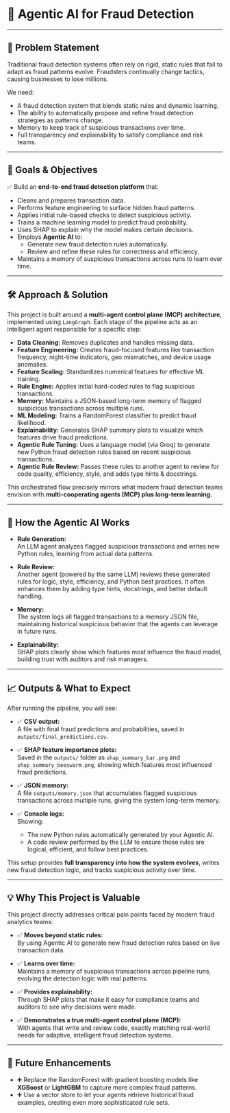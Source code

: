 # 🚀 Agentic AI for Fraud Detection

---

## 📌 Problem Statement

Traditional fraud detection systems often rely on rigid, static rules that fail to adapt as fraud patterns evolve. Fraudsters continually change tactics, causing businesses to lose millions.

We need:
- A fraud detection system that blends static rules and dynamic learning.
- The ability to automatically propose and refine fraud detection strategies as patterns change.
- Memory to keep track of suspicious transactions over time.
- Full transparency and explainability to satisfy compliance and risk teams.

---

## 🎯 Goals & Objectives

✅ Build an **end-to-end fraud detection platform** that:
- Cleans and prepares transaction data.
- Performs feature engineering to surface hidden fraud patterns.
- Applies initial rule-based checks to detect suspicious activity.
- Trains a machine learning model to predict fraud probability.
- Uses SHAP to explain why the model makes certain decisions.
- Employs **Agentic AI** to:
  - Generate new fraud detection rules automatically.
  - Review and refine these rules for correctness and efficiency.
- Maintains a memory of suspicious transactions across runs to learn over time.

---

## 🛠️ Approach & Solution

This project is built around a **multi-agent control plane (MCP) architecture**, implemented using `LangGraph`. Each stage of the pipeline acts as an intelligent agent responsible for a specific step:

- **Data Cleaning:** Removes duplicates and handles missing data.
- **Feature Engineering:** Creates fraud-focused features like transaction frequency, night-time indicators, geo mismatches, and device usage anomalies.
- **Feature Scaling:** Standardizes numerical features for effective ML training.
- **Rule Engine:** Applies initial hard-coded rules to flag suspicious transactions.
- **Memory:** Maintains a JSON-based long-term memory of flagged suspicious transactions across multiple runs.
- **ML Modeling:** Trains a RandomForest classifier to predict fraud likelihood.
- **Explainability:** Generates SHAP summary plots to visualize which features drive fraud predictions.
- **Agentic Rule Tuning:** Uses a language model (via Groq) to generate new Python fraud detection rules based on recent suspicious transactions.
- **Agentic Rule Review:** Passes these rules to another agent to review for code quality, efficiency, style, and adds type hints & docstrings.

This orchestrated flow precisely mirrors what modern fraud detection teams envision with **multi-cooperating agents (MCP) plus long-term learning.**

---

## 🚀 How the Agentic AI Works

- **Rule Generation:**  
  An LLM agent analyzes flagged suspicious transactions and writes new Python rules, learning from actual data patterns.

- **Rule Review:**  
  Another agent (powered by the same LLM) reviews these generated rules for logic, style, efficiency, and Python best practices. It often enhances them by adding type hints, docstrings, and better default handling.

- **Memory:**  
  The system logs all flagged transactions to a memory JSON file, maintaining historical suspicious behavior that the agents can leverage in future runs.

- **Explainability:**  
  SHAP plots clearly show which features most influence the fraud model, building trust with auditors and risk managers.

---

## 📈 Outputs & What to Expect

After running the pipeline, you will see:

- ✅ **CSV output:**  
  A file with final fraud predictions and probabilities, saved in `outputs/final_predictions.csv`.

- ✅ **SHAP feature importance plots:**  
  Saved in the `outputs/` folder as `shap_summary_bar.png` and `shap_summary_beeswarm.png`, showing which features most influenced fraud predictions.

- ✅ **JSON memory:**  
  A file `outputs/memory.json` that accumulates flagged suspicious transactions across multiple runs, giving the system long-term memory.

- ✅ **Console logs:**  
  Showing:
  - The new Python rules automatically generated by your Agentic AI.
  - A code review performed by the LLM to ensure those rules are logical, efficient, and follow best practices.

This setup provides **full transparency into how the system evolves**, writes new fraud detection logic, and tracks suspicious activity over time.

---

## 💡 Why This Project is Valuable

This project directly addresses critical pain points faced by modern fraud analytics teams:

- ✅ **Moves beyond static rules:**  
  By using Agentic AI to generate new fraud detection rules based on live transaction data.

- ✅ **Learns over time:**  
  Maintains a memory of suspicious transactions across pipeline runs, evolving the detection logic with real patterns.

- ✅ **Provides explainability:**  
  Through SHAP plots that make it easy for compliance teams and auditors to see why decisions were made.

- ✅ **Demonstrates a true multi-agent control plane (MCP):**  
  With agents that write and review code, exactly matching real-world needs for adaptive, intelligent fraud detection systems.

---

## 🚀 Future Enhancements

- ➕ Replace the RandomForest with gradient boosting models like **XGBoost** or **LightGBM** to capture more complex fraud patterns.
- ➕ Use a vector store to let your agents retrieve historical fraud examples, creating even more sophisticated rule sets.
